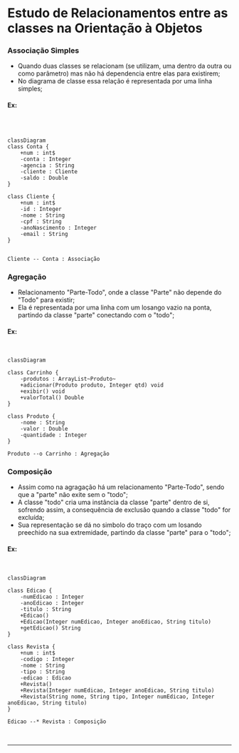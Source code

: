 # Estudo de Relacionamentos entre as classes na Orientação à Objetos

### Associação Simples
* Quando duas classes se relacionam (se utilizam, uma dentro da outra ou como parâmetro)
mas não há dependencia entre elas para existirem;
* No diagrama de classe essa relação é representada por uma linha simples;

#### Ex:
<br>

```mermaid

classDiagram
class Conta {
    +num : int$
    -conta : Integer
    -agencia : String
    -cliente : Cliente
    -saldo : Double
}

class Cliente {
    +num : int$
    -id : Integer
    -nome : String
    -cpf : String
    -anoNascimento : Integer
    -email : String
}


Cliente -- Conta : Associação
```

### Agregação
* Relacionamento "Parte-Todo", onde a classe "Parte" não depende do "Todo" para existir;
* Ela é representada por uma linha com um losango vazio na ponta, partindo da classe
"parte" conectando com o "todo";

#### Ex:
<br>

```mermaid
classDiagram

class Carrinho {
    -produtos : ArrayList~Produto~
    +adicionar(Produto produto, Integer qtd) void
    +exibir() void
    +valorTotal() Double
}

class Produto {
    -nome : String
    -valor : Double
    -quantidade : Integer
}

Produto --o Carrinho : Agregação
```

### Composição
* Assim como na agragação há um relacionamento "Parte-Todo", sendo que a "parte"
não exite sem o "todo";
* A classe "todo" cria uma instância da classe "parte" dentro de si, sofrendo assim,
a consequência de exclusão quando a classe "todo" for excluída;
* Sua representação se dá no simbolo do traço com um losando preechido na sua extremidade,
partindo da classe "parte" para o "todo";

#### Ex:
<br>

```mermaid
classDiagram

class Edicao {
    -numEdicao : Integer
    -anoEdicao : Integer
    -titulo : String
    +Edicao()
    +Edicao(Integer numEdicao, Integer anoEdicao, String titulo)
    +getEdicao() String
}

class Revista {
    +num : int$
    -codigo : Integer
    -nome : String
    -tipo : String
    -edicao : Edicao
    +Revista()
    +Revista(Integer numEdicao, Integer anoEdicao, String titulo)
    +Revista(String nome, String tipo, Integer numEdicao, Integer anoEdicao, String titulo)
}

Edicao --* Revista : Composição
```
<br>
<hr>